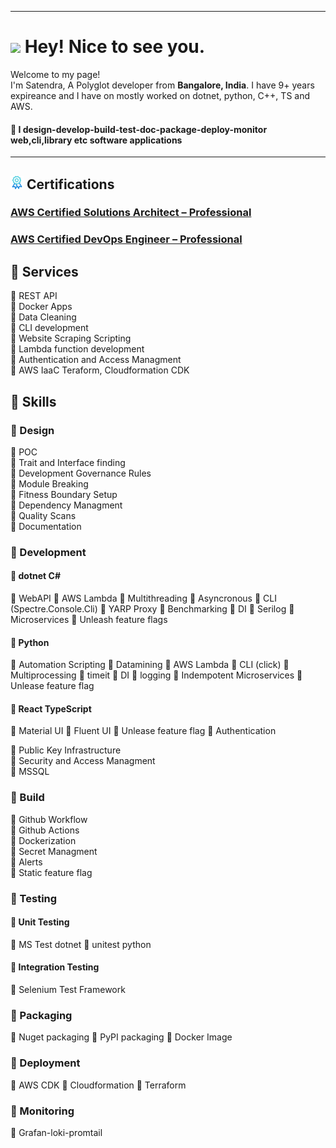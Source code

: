

------------
<h1><img src="https://emojis.slackmojis.com/emojis/images/1531849430/4246/blob-sunglasses.gif?1531849430" width="30"/> Hey! Nice to see you.</h1>


<p>Welcome to my page! </br> I'm Satendra, A Polyglot developer from <b>Bangalore, India</b>. I have 9+ years expireance and I have on mostly worked on dotnet, python, C++, TS and AWS. 

#### :eyes: I design-develop-build-test-doc-package-deploy-monitor web,cli,library etc software applications

  
------------
## <img src="icons/certificate.png" height="21"/>  Certifications
### [AWS Certified Solutions Architect – Professional](https://www.credly.com/badges/2bbcc05f-4045-4ee7-87d3-b8c06dfb26d8/public_url)
### [AWS Certified DevOps Engineer – Professional](https://www.credly.com/badges/ea4fb840-e0c6-43a9-9565-f80ee2eefe42/public_url)

## :space_invader: Services 
 
:rocket: REST API \
:rocket: Docker Apps \
:rocket: Data Cleaning \
:rocket: CLI development \
:rocket: Website Scraping Scripting \
:rocket: Lambda function development \
:rocket: Authentication and Access Managment \
:rocket: AWS IaaC Teraform, Cloudformation CDK

## :crown: Skills 
### :telescope: Design 
:round_pushpin: POC \
:round_pushpin: Trait and Interface finding \
:round_pushpin: Development Governance Rules \
:round_pushpin: Module Breaking \
:round_pushpin: Fitness Boundary Setup \
:round_pushpin: Dependency Managment \
:round_pushpin: Quality Scans \
:round_pushpin: Documentation 

### :telescope: Development
#### :round_pushpin: dotnet C# 
:battery: WebAPI :battery: AWS Lambda 
:battery: Multithreading 
:battery: Asyncronous 
:battery: CLI (Spectre.Console.Cli)
:battery: YARP Proxy
:battery: Benchmarking
:battery: DI
:battery: Serilog
:battery: Microservices
:battery: Unleash feature flags

#### :round_pushpin: Python
:battery: Automation Scripting
:battery: Datamining
:battery: AWS Lambda
:battery: CLI (click)
:battery: Multiprocessing
:battery: timeit
:battery: DI
:battery: logging
:battery: Indempotent Microservices
:battery: Unlease feature flag

#### :round_pushpin: React TypeScript
:battery: Material UI
:battery: Fluent UI
:battery: Unlease feature flag
:battery: Authentication

:round_pushpin:  Public Key Infrastructure \
:round_pushpin:  Security and Access Managment \
:round_pushpin:  MSSQL 

### :telescope: Build
:round_pushpin:  Github Workflow \
:round_pushpin:  Github Actions \
:round_pushpin:  Dockerization \
:round_pushpin:  Secret Managment \
:round_pushpin:  Alerts \
:round_pushpin:  Static feature flag

### :telescope: Testing
#### :round_pushpin: Unit Testing
:battery: MS Test dotnet
:battery: unitest python
#### :round_pushpin:  Integration Testing
:battery: Selenium Test Framework

### :telescope: Packaging
:battery: Nuget packaging
:battery: PyPI packaging
:battery: Docker Image

### :telescope: Deployment
:battery: AWS CDK 
:battery: Cloudformation
:battery: Terraform

### :telescope: Monitoring
:battery: Grafan-loki-promtail